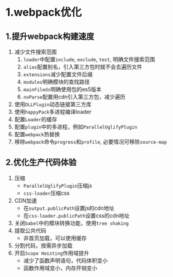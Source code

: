 # 1.webpack优化
## 1.提升webpack构建速度
1. 减少文件搜索范围
    1. `loader`中配置`include`, `exclude`, `test`, 明确文件搜索范围
    2. `alias`配置别名，引入第三方包时就不会去遍历文件
    3. `extensions`减少配置文件后缀
    4. `modules`明确模块的查找路径
    5. `mainFileds`明确使用包的es5版本
    6. `noParse`配置用cdn引入第三方包，减少遍历
2. 使用`DLLPlugin`动态链接第三方库
3. 使用`happyPack`多进程编译loader
4. 配置`Loader`的缓存
5. 配置`plugin`中的多进程，例如`ParallelUglifyPlugin`
6. 配置`webpack`热替换
7. 移除`webpack`命令`progress`和`profile`, 必要情况可移除`source-map`
## 2.优化生产代码体验
1. 压缩 
    * `ParallelUglifyPlugin`压缩js
    * `css-loader`压缩css
2. CDN加速
    * 在`output.publicPath`设置js的cdn地址
    * 在`css-loader.publicPath`设置css的cdn地址
3. 关闭`babel`中的模块转换功能，使用`tree shaking`
4. 提取公共代码
    * 非首页加载，可以使用缓存
5. 分割代码，按需异步加载
6. 开启`Scope Hoisting`作用域提升
    * 减少了函数声明语句，代码体积变小
    * 函数作用域变小，内存开销变小